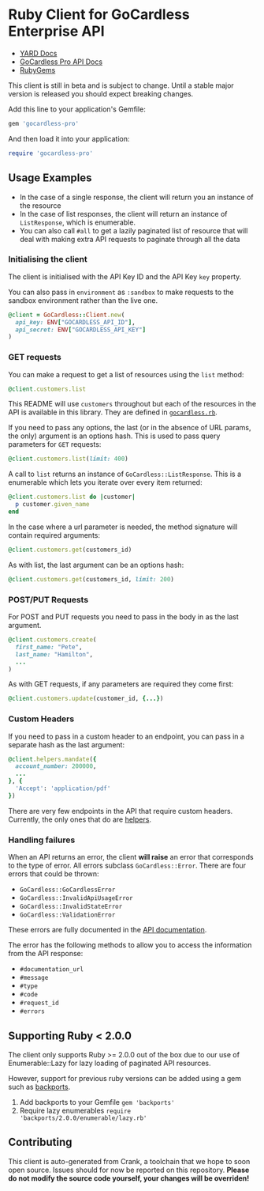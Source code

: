 # Ruby Client for GoCardless Enterprise API

- [YARD Docs](http://gocardless.github.io/pro-client-ruby/)
- [GoCardless Pro API Docs](https://developer.gocardless.com/pro/)
- [RubyGems](https://rubygems.org/gems/gocardless-pro)

This client is still in beta and is subject to change. Until a stable major version is released you should expect breaking changes.

Add this line to your application's Gemfile:

```ruby
gem 'gocardless-pro'
```

And then load it into your application:

```ruby
require 'gocardless-pro'
```

## Usage Examples

- In the case of a single response, the client will return you an instance of the resource
- In the case of list responses, the client will return an instance of `ListResponse`, which is enumerable.
- You can also call `#all` to get a lazily paginated list of resource that will deal with making extra API requests to paginate through all the data

### Initialising the client

The client is initialised with the API Key ID and the API Key `key` property.

You can also pass in `environment` as `:sandbox` to make requests to the sandbox environment rather than the live one.

```rb
@client = GoCardless::Client.new(
  api_key: ENV["GOCARDLESS_API_ID"],
  api_secret: ENV["GOCARDLESS_API_KEY"]
)
```

### GET requests

You can make a request to get a list of resources using the `list` method:

```rb
@client.customers.list
```

This README will use `customers` throughout but each of the resources in the API is available in this library. They are defined in [`gocardless.rb`](https://github.com/gocardless/pro-client-ruby/blob/master/lib/gocardless.rb#L87).

If you need to pass any options, the last (or in the absence of URL params, the only) argument is an options hash. This is used to pass query parameters for `GET` requests:

```rb
@client.customers.list(limit: 400)
```

A call to `list` returns an instance of `GoCardless::ListResponse`. This is a enumerable which lets you iterate over every item returned:

```rb
@client.customers.list do |customer|
  p customer.given_name
end
```

In the case where a url parameter is needed, the method signature will contain required arguments:

```rb
@client.customers.get(customers_id)
```

As with list, the last argument can be an options hash:

```rb
@client.customers.get(customers_id, limit: 200)
```

### POST/PUT Requests

For POST and PUT requests you need to pass in the body in as the last argument.

```rb
@client.customers.create(
  first_name: "Pete",
  last_name: "Hamilton",
  ...
)
```

As with GET requests, if any parameters are required they come first:

```rb
@client.customers.update(customer_id, {...})
```

### Custom Headers

If you need to pass in a custom header to an endpoint, you can pass in a separate hash as the last argument:

```rb
@client.helpers.mandate({
  account_number: 200000,
  ...
}, {
  'Accept': 'application/pdf'
})
```

There are very few endpoints in the API that require custom headers. Currently, the only ones that do are [helpers](https://developer.gocardless.com/pro/#api-endpoints-helpers).

### Handling failures

When an API returns an error, the client __will raise__ an error that corresponds to the type of error. All errors subclass `GoCardless::Error`. There are four errors that could be thrown:

- `GoCardless::GoCardlessError`
- `GoCardless::InvalidApiUsageError`
- `GoCardless::InvalidStateError`
- `GoCardless::ValidationError`

These errors are fully documented in the [API documentation](https://developer.gocardless.com/pro/#overview-errors).

The error has the following methods to allow you to access the information from the API response:

- `#documentation_url`
- `#message`
- `#type`
- `#code`
- `#request_id`
- `#errors`

## Supporting Ruby < 2.0.0
The client only supports Ruby >= 2.0.0 out of the box due to our use of
Enumerable::Lazy for lazy loading of paginated API resources.

However, support for previous ruby versions can be added using a gem such as
[backports](https://github.com/marcandre/backports).

1. Add backports to your Gemfile
   ```gem 'backports'```
2. Require lazy enumerables
   ```require 'backports/2.0.0/enumerable/lazy.rb'```

## Contributing

This client is auto-generated from Crank, a toolchain that we hope to soon open source. Issues should for now be reported on this repository. __Please do not modify the source code yourself, your changes will be overriden!__
